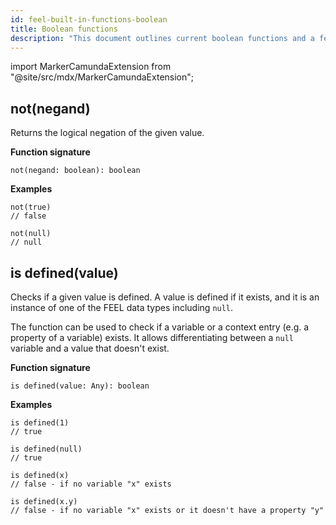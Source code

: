 ```yaml
---
id: feel-built-in-functions-boolean
title: Boolean functions
description: "This document outlines current boolean functions and a few examples."
---
```


import MarkerCamundaExtension from "@site/src/mdx/MarkerCamundaExtension";

## not(negand)

Returns the logical negation of the given value.

**Function signature**

```feel
not(negand: boolean): boolean
```

**Examples**

```feel
not(true)
// false

not(null)
// null
```

## is defined(value)

<MarkerCamundaExtension></MarkerCamundaExtension>

Checks if a given value is defined. A value is defined if it exists, and it is an instance of one of the FEEL data types including `null`.

The function can be used to check if a variable or a context entry (e.g. a property of a variable) exists. It allows differentiating between a `null` variable and a value that doesn't exist.

**Function signature**

```feel
is defined(value: Any): boolean
```

**Examples**

```feel
is defined(1)
// true

is defined(null)
// true

is defined(x)
// false - if no variable "x" exists

is defined(x.y)
// false - if no variable "x" exists or it doesn't have a property "y"
```
